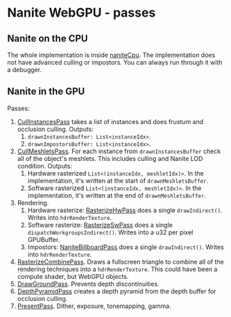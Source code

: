# Nanite WebGPU - passes

## Nanite on the CPU

The whole implementation is inside [naniteCpu](naniteCpu). The implementation does not have advanced culling or impostors. You can always run through it with a debugger.

## Nanite in the GPU

Passes:

1. [CullInstancesPass](cullInstances) takes a list of instances and does frustum and occlusion culling. Outputs:
   1. `drawnInstancesBuffer: List<instanceIdx>`.
   2. `drawnImpostorsBuffer: List<instanceIdx>`.
2. [CullMeshletsPass](cullMeshlets). For each instance from `drawnInstancesBuffer` check all of the object's meshlets. This includes culling and Nanite LOD condition. Outputs:
   1. Hardware rasterized `List<(instanceIdx, meshletIdx)>`. In the implementation, it's written at the start of `drawnMeshletsBuffer`.
   2. Software rasterized `List<(instanceIdx, meshletIdx)>`. In the implementation, it's written at the end of `drawnMeshletsBuffer`.
3. Rendering.
   1. Hardware rasterize: [RasterizeHwPass](rasterizeHw) does a single `drawIndirect()`. Writes into `hdrRenderTexture`.
   2. Software rasterize: [RasterizeSwPass](rasterizeSw) does a single `dispatchWorkgroupsIndirect()`. Writes into a u32 per pixel GPUBuffer.
   3. Impostors:  [NaniteBillboardPass](naniteBillboard) does a single `drawIndirect()`. Writes into `hdrRenderTexture`.
4. [RasterizeCombinePass](rasterizeCombine). Draws a fullscreen triangle to combine all of the rendering techniques into a `hdrRenderTexture`. This could have been a compute shader, but WebGPU objects.
5. [DrawGroundPass](drawGroundPass.ts). Prevents depth discontinuities.
6. [DepthPyramidPass](depthPyramid) creates a depth pyramid from the depth buffer for occlusion culling.
7. [PresentPass](presentPass). Dither, exposure, tonemapping, gamma.

